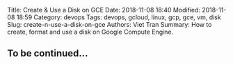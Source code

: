 Title: Create & Use a Disk on GCE
Date: 2018-11-08 18:40
Modified: 2018-11-08 18:59
Category: devops
Tags: devops, gcloud, linux, gcp, gce, vm, disk
Slug: create-n-use-a-disk-on-gce
Authors: Viet Tran
Summary: How to create, format and use a disk on Google Compute Engine.

## To be continued...
